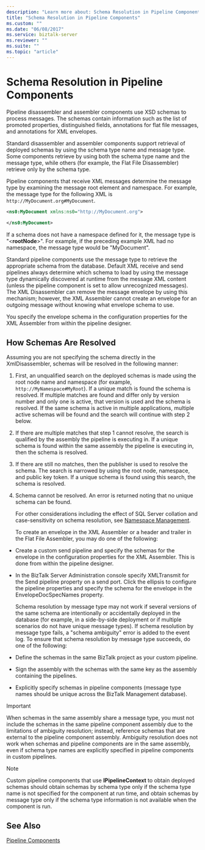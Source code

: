 ```yaml
---
description: "Learn more about: Schema Resolution in Pipeline Components"
title: "Schema Resolution in Pipeline Components"
ms.custom: ""
ms.date: "06/08/2017"
ms.service: biztalk-server
ms.reviewer: ""
ms.suite: ""
ms.topic: "article"
---
```

# Schema Resolution in Pipeline Components
Pipeline disassembler and assembler components use XSD schemas to process messages. The schemas contain information such as the list of promoted properties, distinguished fields, annotations for flat file messages, and annotations for XML envelopes.  
  
 Standard disassembler and assembler components support retrieval of deployed schemas by using the schema type name and message type. Some components retrieve by using both the schema type name and the message type, while others (for example, the Flat File Disassembler) retrieve only by the schema type.  
  
 Pipeline components that receive XML messages determine the message type by examining the message root element and namespace. For example, the message type for the following XML is `http://MyDocument.org#MyDocument`.  
  
```xml
<ns0:MyDocument xmlns:ns0="http://MyDocument.org">  
  
</ns0:MyDocument>  
```  
  
 If a schema does not have a namespace defined for it, the message type is "\<**rootNode**\>". For example, if the preceding example XML had no namespace, the message type would be "MyDocument".  
  
 Standard pipeline components use the message type to retrieve the appropriate schema from the database. Default XML receive and send pipelines always determine which schema to load by using the message type dynamically discovered at runtime from the message XML content (unless the pipeline component is set to allow unrecognized messages). The XML Disassembler can remove the message envelope by using this mechanism; however, the XML Assembler cannot create an envelope for an outgoing message without knowing what envelope schema to use.  
  
 You specify the envelope schema in the configuration properties for the XML Assembler from within the pipeline designer.  
  
## How Schemas Are Resolved  
 Assuming you are not specifying the schema directly in the XmlDisassembler, schemas will be resolved in the following manner:  
  
1. First, an unqualified search on the deployed schemas is made using the root node name and namespace (for example, `http://MyNamespace#MyRoot`). If a unique match is found the schema is resolved. If multiple matches are found and differ only by version number and only one is active, that version is used and the schema is resolved. If the same schema is active in multiple applications, multiple active schemas will be found and the search will continue with step 2 below.  
  
2. If there are multiple matches that step 1 cannot resolve, the search is qualified by the assembly the pipeline is executing in. If a unique schema is found within the same assembly the pipeline is executing in, then the schema is resolved.  
  
3. If there are still no matches, then the publisher is used to resolve the schema. The search is narrowed by using the root node, namespace, and public key token. If a unique schema is found using this search, the schema is resolved.  
  
4. Schema cannot be resolved. An error is returned noting that no unique schema can be found.  
  
   For other considerations including the effect of SQL Server collation and case-sensitivity on schema resolution, see [Namespace Management](../core/namespace-management.md).  
  
   To create an envelope in the XML Assembler or a header and trailer in the Flat File Assembler, you may do one of the following:  
  
- Create a custom send pipeline and specify the schemas for the envelope in the configuration properties for the XML Assembler. This is done from within the pipeline designer.  
  
- In the BizTalk Server Administration console specify XMLTransmit for the Send pipeline property on a send port. Click the ellipsis to configure the pipeline properties and specify the schema for the envelope in the EnvelopeDocSpecNames property.  
  
  Schema resolution by message type may not work if several versions of the same schema are intentionally or accidentally deployed in the database (for example, in a side-by-side deployment or if multiple scenarios do not have unique message types). If schema resolution by message type fails, a "schema ambiguity" error is added to the event log. To ensure that schema resolution by message type succeeds, do one of the following:  
  
- Define the schemas in the same BizTalk project as your custom pipeline.  
  
- Sign the assembly with the schemas with the same key as the assembly containing the pipelines.  
  
- Explicitly specify schemas in pipeline components (message type names should be unique across the BizTalk Management database).  
  
> [!IMPORTANT]
>  When schemas in the same assembly share a message type, you must not include the schemas in the same pipeline component assembly due to the limitations of ambiguity resolution; instead, reference schemas that are external to the pipeline component assembly. Ambiguity resolution does not work when schemas and pipeline components are in the same assembly, even if schema type names are explicitly specified in pipeline components in custom pipelines.  
  
> [!NOTE]
>  Custom pipeline components that use **IPipelineContext** to obtain deployed schemas should obtain schemas by schema type only if the schema type name is not specified for the component at run time, and obtain schemas by message type only if the schema type information is not available when the component is run.  
  
## See Also  
 [Pipeline Components](../core/pipeline-components.md)
